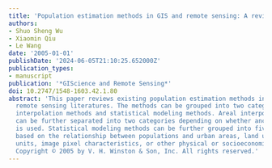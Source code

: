 ```yaml
---
title: 'Population estimation methods in GIS and remote sensing: A review'
authors:
- Shuo Sheng Wu
- Xiaomin Qiu
- Le Wang
date: '2005-01-01'
publishDate: '2024-06-05T21:10:25.652000Z'
publication_types:
- manuscript
publication: '*GIScience and Remote Sensing*'
doi: 10.2747/1548-1603.42.1.80
abstract: 'This paper reviews existing population estimation methods in the GIS and
  remote sensing literatures. The methods can be grouped into two categories: areal
  interpolation methods and statistical modeling methods. Areal interpolation methods
  can be further separated into two categories depending on whether ancillary information
  is used. Statistical modeling methods can be further grouped into five categories
  based on the relationship between populations and urban areas, land uses, dwelling
  units, image pixel characteristics, or other physical or socioeconomic characteristics.
  Copyright © 2005 by V. H. Winston & Son, Inc. All rights reserved.'
---
```

